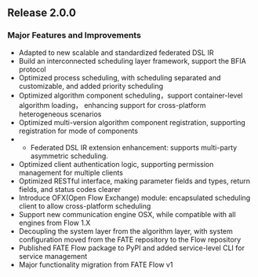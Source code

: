 ## Release 2.0.0
### Major Features and Improvements
* Adapted to new scalable and standardized federated DSL IR
* Build an interconnected scheduling layer framework, support the BFIA protocol
* Optimized process scheduling, with scheduling separated and customizable, and added priority scheduling
* Optimized algorithm component scheduling，support container-level algorithm loading， enhancing support for cross-platform heterogeneous scenarios
* Optimized multi-version algorithm component registration, supporting registration for mode of components
* * Federated DSL IR extension enhancement: supports multi-party asymmetric scheduling.
* Optimized client authentication logic, supporting permission management for multiple clients
* Optimized RESTful interface, making parameter fields and types, return fields, and status codes clearer
* Introduce OFX(Open Flow Exchange) module: encapsulated scheduling client to allow cross-platform scheduling
* Support new communication engine OSX, while compatible with all engines from Flow 1.X
* Decoupling the system layer from the algorithm layer, with system configuration moved from the FATE repository to the Flow repository
* Published FATE Flow package to PyPI and added service-level CLI for service management
* Major functionality migration from FATE Flow v1

